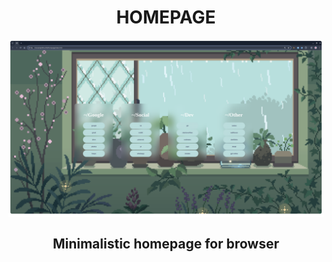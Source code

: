 <h1 align="center">HOMEPAGE</h1>
<img src="./images/image.png" align="center" />
<h2 align="center">Minimalistic homepage for browser</h2>

